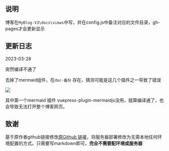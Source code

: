 ## 说明

博客在`MyBlog-V3\docs\views`中写，并在config.js中备注对应的文件目录，gh-pages才会更新显示

## 更新日志

2023-03-28

突然编译不通了

去掉了mermaid组件，在`doc-备份` 存在，猜测可能是这几个插件之一导致了错误

![](http://kuroweb.tk/picture/16799992972261682.png)

其中第一个mermaid 插件 vuepress-plugin-mermaidjs没用，就算编译通了，也会导致无法打开整个博客网页。

## 致谢

基于原作者github链接修改[原Github 链接](https://github.com/Tsanfer/vuepress_theme_reco-Github_Actions)，将服务器部署修改为无需本地任何环境配置的方式。只需要写markdown即可，**完全不需要配环境或服务器**